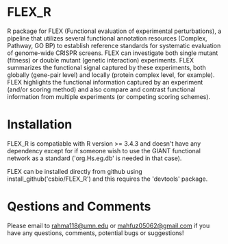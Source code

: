 # FLEX_R
R package for FLEX (Functional evaluation of experimental perturbations), a pipeline that utilizes several functional annotation resources (Complex, Pathway, GO BP) to establish reference standards for systematic evaluation of genome-wide CRISPR screens. FLEX can investigate both single mutant (fitness) or double mutant (genetic interaction) experiments. FLEX summarizes the functional signal captured by these experiments, both globally (gene-pair level) and locally (protein complex level, for example). FLEX highlights the functional information captured by an experiment (and/or scoring method) and also compare and contrast functional information from multiple experiments (or competing scoring schemes).

# Installation
FLEX_R is compatiable with R version >= 3.4.3 and doesn't have any dependency except for if someone wish to use the GIANT functional network as a standard ('org.Hs.eg.db' is needed in that case). 

FLEX can be installed directly from github using install_github('csbio/FLEX_R') and this requires the 'devtools' package.

# Qestions and Comments
Please email to rahma118@umn.edu or mahfuz05062@gmail.com if you have any questions, comments, potential bugs or suggestions!
